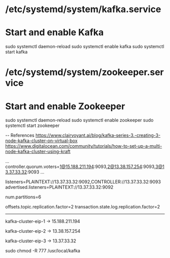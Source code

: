 # /etc/systemd/system/kafka.service
# Start and enable Kafka
sudo systemctl daemon-reload
sudo systemctl enable kafka
sudo systemctl start kafka

# /etc/systemd/system/zookeeper.service
# Start and enable Zookeeper
sudo systemctl daemon-reload
sudo systemctl enable zookeeper
sudo systemctl start zookeeper


-- References
https://www.clairvoyant.ai/blog/kafka-series-3.-creating-3-node-kafka-cluster-on-virtual-box
https://www.digitalocean.com/community/tutorials/how-to-set-up-a-multi-node-kafka-cluster-using-kraft



...
controller.quorum.voters=1@15.188.211.194:9093,2@13.38.157.254:9093,3@13.37.33.32:9093
...

listeners=PLAINTEXT://13.37.33.32:9092,CONTROLLER://13.37.33.32:9093
advertised.listeners=PLAINTEXT://13.37.33.32:9092

num.partitions=6

offsets.topic.replication.factor=2
transaction.state.log.replication.factor=2



------
kafka-cluster-eip-1 -> 15.188.211.194

kafka-cluster-eip-2 -> 13.38.157.254

kafka-cluster-eip-3 -> 13.37.33.32


sudo chmod -R 777 /usr/local/kafka
